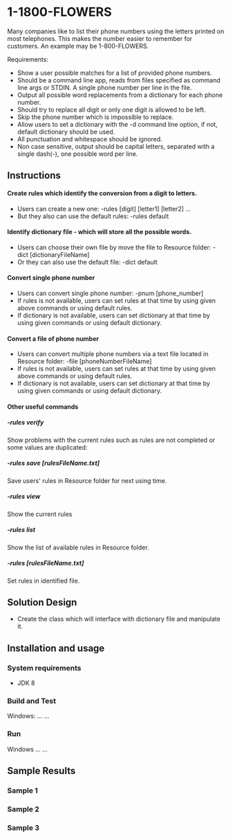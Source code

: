 # 1-1800-FLOWERS

Many companies like to list their phone numbers using the letters printed on most
telephones. This makes the number easier to remember for customers. An example may
be 1-800-FLOWERS.

Requirements:
* Show a user possible matches for a list of provided phone numbers.
* Should be a command line app, reads from files specified as command line args or STDIN. 
  A single phone number per line in the file.
* Output all possible word replacements from a dictionary for each phone number.
* Should try to replace all digit or only one digit is allowed to be left.
* Skip the phone number which is impossible to replace.
* Allow users to set a dictionary with the -d command line option, if not, default dictionary should be used.
* All punctuation and whitespace should be ignored.
* Non case sensitive, output should be capital letters, separated with a single dash(-), one possible word per line.

## Instructions
#### Create rules which identify the conversion from a digit to letters.
* Users can create a new one: -rules [digit] [letter1] [letter2] ...
* But they also can use the default rules: -rules default
#### Identify dictionary file - which will store all the possible words.
* Users can choose their own file by move the file to Resource folder: -dict [dictionaryFileName]
* Or they can also use the default file: -dict default
#### Convert single phone number
* Users can convert single phone number: -pnum [phone_number]
* If rules is not available, users can set rules at that time by using given above commands or using default rules.
* If dictionary is not available, users can set dictionary at that time by using given commands 
  or using default dictionary.
#### Convert a file of phone number
* Users can convert multiple phone numbers via a text file located in Resource folder: -file [phoneNumberFileName]
* If rules is not available, users can set rules at that time by using given above commands or using default rules.
* If dictionary is not available, users can set dictionary at that time by using given commands 
  or using default dictionary.
#### Other useful commands
##### -rules verify
Show problems with the current rules such as rules are not completed or some values are duplicated:
##### -rules save [rulesFileName.txt]
Save users' rules in Resource folder for next using time.
##### -rules view
Show the current rules
##### -rules list
Show the list of available rules in Resource folder.
##### -rules [rulesFileName.txt]
Set rules in identified file.  

## Solution Design

* Create the class which will interface with dictionary file and manipulate it.

## Installation and usage

### System requirements

* JDK 8

### Build and Test

Windows:
...
...

### Run

Windows
...
...

## Sample Results

### Sample 1

### Sample 2

### Sample 3